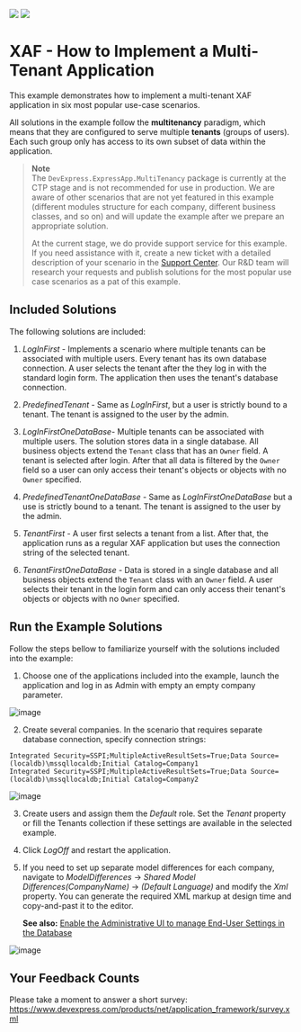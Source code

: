 <!-- default badges list -->
[![](https://img.shields.io/badge/Open_in_DevExpress_Support_Center-FF7200?style=flat-square&logo=DevExpress&logoColor=white)](https://supportcenter.devexpress.com/ticket/details/T1143380)
[![](https://img.shields.io/badge/📖_How_to_use_DevExpress_Examples-e9f6fc?style=flat-square)](https://docs.devexpress.com/GeneralInformation/403183)
<!-- default badges end -->

# XAF - How to Implement a Multi-Tenant Application

This example demonstrates how to implement a multi-tenant XAF application in six most popular use-case scenarios.

All solutions in the example follow the **multitenancy** paradigm, which means that they are configured to serve multiple **tenants** (groups of users). Each such group only has access to its own subset of data within the application.

> **Note**  
> The `DevExpress.ExpressApp.MultiTenancy` package is currently at the CTP stage and is not recommended for use in production. We are aware of other scenarios that are not yet featured in this example (different modules structure for each company, different business classes, and so on) and will update the example after we prepare an appropriate solution. 
>
> At the current stage, we do provide support service for this example. If you need assistance with it, create a new ticket with a detailed description of your scenario in the [Support Center](https://supportcenter.devexpress.com/). Our R&D team will research your requests and publish solutions for the most popular use case scenarios as a pat of this example.


## Included Solutions

The following solutions are included:

1. _LogInFirst_ - Implements a scenario where multiple tenants can be associated with multiple users. Every tenant has its own database connection. A user selects the tenant after the they log in with the standard login form. The application then uses the tenant's database connection.

2. _PredefinedTenant_ - Same as _LogInFirst_, but a user is strictly bound to a tenant. The tenant is assigned to the user by the admin. 

3. _LogInFirstOneDataBase_- Multiple tenants can be associated with multiple users. The solution stores data in a single database. All business objects extend the `Tenant` class that has an `Owner` field. A tenant is selected after login. After that all data is filtered by the `Owner` field so a user can only access their tenant's objects or objects with no `Owner` specified.

4. _PredefinedTenantOneDataBase_ - Same as _LogInFirstOneDataBase_ but a use is strictly bound to a tenant. The tenant is assigned to the user by the admin.

5. _TenantFirst_ - A user first selects a tenant from a list. After that, the application runs as a regular XAF application but uses the connection string of the selected tenant.

6. _TenantFirstOneDataBase_ - Data is stored in a single database and all business objects extend the `Tenant` class with an `Owner` field. A user selects their tenant in the login form and can only access their tenant's objects or objects with no `Owner` specified.

## Run the Example Solutions

Follow the steps bellow to familiarize yourself with the solutions included into the example:

1. Choose one of the applications included into the example, launch the application and log in as Admin with empty an empty company parameter.

![image](https://user-images.githubusercontent.com/39731874/214006275-2675b9a2-64d6-4d9f-845b-03737256a33f.png)


2. Create several companies. In the scenario that requires separate database connection, specify connection strings:

```
Integrated Security=SSPI;MultipleActiveResultSets=True;Data Source=(localdb)\mssqllocaldb;Initial Catalog=Company1
Integrated Security=SSPI;MultipleActiveResultSets=True;Data Source=(localdb)\mssqllocaldb;Initial Catalog=Company2
```

![image](https://user-images.githubusercontent.com/39731874/214006416-b8ea9832-0e7e-4ab0-bc1a-a0c17116906a.png)

3. Create users and assign them the _Default_ role. Set the _Tenant_ property or fill the Tenants collection if these settings are available in the selected example.

4. Click _LogOff_ and restart the application.

5. If you need to set up separate model differences for each company, navigate to _ModelDifferences_ -> _Shared Model Differences(CompanyName)_ -> _(Default Language)_ and modify the _Xml_ property. You can generate the required XML markup at design time and copy-and-past it to the editor.

   **See also:** [Enable the Administrative UI to manage End-User Settings in the Database](https://docs.devexpress.com/eXpressAppFramework/113704/ui-construction/application-model-ui-settings-storage/application-model-storages/enable-the-administrative-ui-for-managing-users-model-differences)

![image](https://user-images.githubusercontent.com/39731874/214009179-5d207892-94e2-449b-ba4e-439052f27505.png)


## Your Feedback Counts

Please take a moment to answer a short survey: https://www.devexpress.com/products/net/application_framework/survey.xml